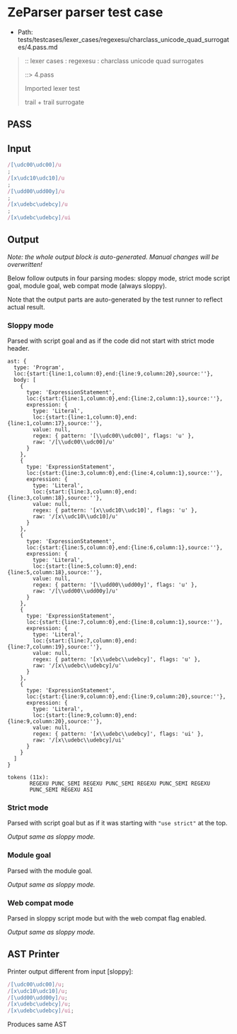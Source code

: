 # ZeParser parser test case

- Path: tests/testcases/lexer_cases/regexesu/charclass_unicode_quad_surrogates/4.pass.md

> :: lexer cases : regexesu : charclass unicode quad surrogates
>
> ::> 4.pass
>
> Imported lexer test
>
> trail + trail surrogate

## PASS

## Input

`````js
/[\udc00\udc00]/u
;
/[x\udc10\udc10]/u
;
/[\udd00\udd00y]/u
;
/[x\udebc\udebcy]/u
;
/[x\udebc\udebcy]/ui
`````

## Output

_Note: the whole output block is auto-generated. Manual changes will be overwritten!_

Below follow outputs in four parsing modes: sloppy mode, strict mode script goal, module goal, web compat mode (always sloppy).

Note that the output parts are auto-generated by the test runner to reflect actual result.

### Sloppy mode

Parsed with script goal and as if the code did not start with strict mode header.

`````
ast: {
  type: 'Program',
  loc:{start:{line:1,column:0},end:{line:9,column:20},source:''},
  body: [
    {
      type: 'ExpressionStatement',
      loc:{start:{line:1,column:0},end:{line:2,column:1},source:''},
      expression: {
        type: 'Literal',
        loc:{start:{line:1,column:0},end:{line:1,column:17},source:''},
        value: null,
        regex: { pattern: '[\\udc00\\udc00]', flags: 'u' },
        raw: '/[\\udc00\\udc00]/u'
      }
    },
    {
      type: 'ExpressionStatement',
      loc:{start:{line:3,column:0},end:{line:4,column:1},source:''},
      expression: {
        type: 'Literal',
        loc:{start:{line:3,column:0},end:{line:3,column:18},source:''},
        value: null,
        regex: { pattern: '[x\\udc10\\udc10]', flags: 'u' },
        raw: '/[x\\udc10\\udc10]/u'
      }
    },
    {
      type: 'ExpressionStatement',
      loc:{start:{line:5,column:0},end:{line:6,column:1},source:''},
      expression: {
        type: 'Literal',
        loc:{start:{line:5,column:0},end:{line:5,column:18},source:''},
        value: null,
        regex: { pattern: '[\\udd00\\udd00y]', flags: 'u' },
        raw: '/[\\udd00\\udd00y]/u'
      }
    },
    {
      type: 'ExpressionStatement',
      loc:{start:{line:7,column:0},end:{line:8,column:1},source:''},
      expression: {
        type: 'Literal',
        loc:{start:{line:7,column:0},end:{line:7,column:19},source:''},
        value: null,
        regex: { pattern: '[x\\udebc\\udebcy]', flags: 'u' },
        raw: '/[x\\udebc\\udebcy]/u'
      }
    },
    {
      type: 'ExpressionStatement',
      loc:{start:{line:9,column:0},end:{line:9,column:20},source:''},
      expression: {
        type: 'Literal',
        loc:{start:{line:9,column:0},end:{line:9,column:20},source:''},
        value: null,
        regex: { pattern: '[x\\udebc\\udebcy]', flags: 'ui' },
        raw: '/[x\\udebc\\udebcy]/ui'
      }
    }
  ]
}

tokens (11x):
       REGEXU PUNC_SEMI REGEXU PUNC_SEMI REGEXU PUNC_SEMI REGEXU
       PUNC_SEMI REGEXU ASI
`````

### Strict mode

Parsed with script goal but as if it was starting with `"use strict"` at the top.

_Output same as sloppy mode._

### Module goal

Parsed with the module goal.

_Output same as sloppy mode._

### Web compat mode

Parsed in sloppy script mode but with the web compat flag enabled.

_Output same as sloppy mode._

## AST Printer

Printer output different from input [sloppy]:

````js
/[\udc00\udc00]/u;
/[x\udc10\udc10]/u;
/[\udd00\udd00y]/u;
/[x\udebc\udebcy]/u;
/[x\udebc\udebcy]/ui;
````

Produces same AST
